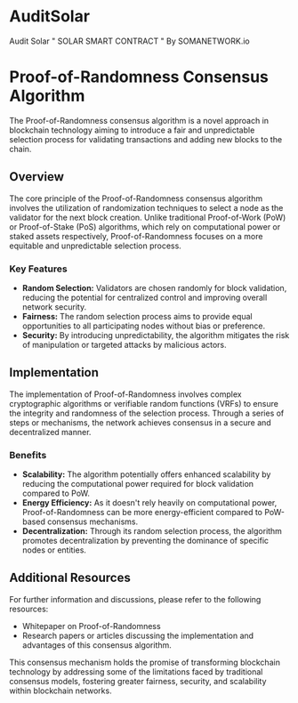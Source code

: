 # AuditSolar
Audit Solar
" SOLAR SMART CONTRACT "
By SOMANETWORK.io


# Proof-of-Randomness Consensus Algorithm

The Proof-of-Randomness consensus algorithm is a novel approach in blockchain technology aiming to introduce a fair and unpredictable selection process for validating transactions and adding new blocks to the chain.

## Overview

The core principle of the Proof-of-Randomness consensus algorithm involves the utilization of randomization techniques to select a node as the validator for the next block creation. Unlike traditional Proof-of-Work (PoW) or Proof-of-Stake (PoS) algorithms, which rely on computational power or staked assets respectively, Proof-of-Randomness focuses on a more equitable and unpredictable selection process.

### Key Features
- **Random Selection:** Validators are chosen randomly for block validation, reducing the potential for centralized control and improving overall network security.
- **Fairness:** The random selection process aims to provide equal opportunities to all participating nodes without bias or preference.
- **Security:** By introducing unpredictability, the algorithm mitigates the risk of manipulation or targeted attacks by malicious actors.

## Implementation

The implementation of Proof-of-Randomness involves complex cryptographic algorithms or verifiable random functions (VRFs) to ensure the integrity and randomness of the selection process. Through a series of steps or mechanisms, the network achieves consensus in a secure and decentralized manner.

### Benefits
- **Scalability:** The algorithm potentially offers enhanced scalability by reducing the computational power required for block validation compared to PoW.
- **Energy Efficiency:** As it doesn't rely heavily on computational power, Proof-of-Randomness can be more energy-efficient compared to PoW-based consensus mechanisms.
- **Decentralization:** Through its random selection process, the algorithm promotes decentralization by preventing the dominance of specific nodes or entities.

## Additional Resources

For further information and discussions, please refer to the following resources:
- Whitepaper on Proof-of-Randomness
- Research papers or articles discussing the implementation and advantages of this consensus algorithm.

This consensus mechanism holds the promise of transforming blockchain technology by addressing some of the limitations faced by traditional consensus models, fostering greater fairness, security, and scalability within blockchain networks.
